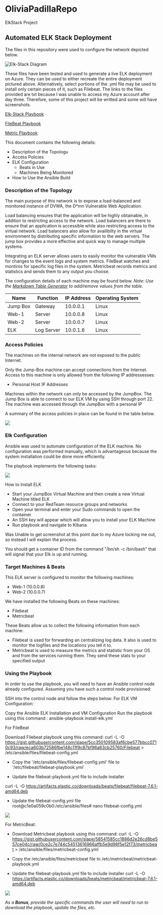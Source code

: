 # OliviaPadillaRepo
ElkStack Project
## Automated ELK Stack Deployment

The files in this repository were used to configure the network depicted below.

![Elk-Stack Diagram](https://github.com/mishka444/OliviaPadillaRepo/blob/main/Diagram/ELK-Stack%20Diagram.drawio%20(1).png)

These files have been tested and used to generate a live ELK deployment on Azure. They can be used to either recreate the entire deployment pictured above. Alternatively, select portions of the .yml file may be used to install only certain pieces of it, such as Filebeat. The links to the files provided are txt because I was unable to access my Azure account after day three. Therefore, some of this project will be writted and some will have screenshots.

 [Elk-Stack Playbook](https://github.com/mishka444/OliviaPadillaRepo/blob/main/Ansible/Elk-PlayBook.yml)
 
 [FileBeat Playbook](https://github.com/mishka444/OliviaPadillaRepo/blob/main/Ansible/FileBeatPlaybook.yml)
 
 [Metric Playbook](https://github.com/mishka444/OliviaPadillaRepo/blob/main/Ansible/MetricPlaybook.yml)

This document contains the following details:
- Description of the Topologu
- Access Policies
- ELK Configuration
  - Beats in Use
  - Machines Being Monitored
- How to Use the Ansible Build


### Description of the Topology

The main purpose of this network is to expose a load-balanced and monitored instance of DVWA, the D*mn Vulnerable Web Application.

Load balancing ensures that the application will be highly obtainable, in addition to restricting access to the network.
Load balancers are there to ensure that an application is accessible while also restricting access to the virtual network. Load balancers also allow for availibilty in the virtual environment by distributing specific information to the web servers. The jump box provides a more effective and quick way to manage multiple systems. 

Integrating an ELK server allows users to easily monitor the vulnerable VMs for changes to the event logs and system metrics.
FileBeat watches and montiros for specific log files in the system.
Metricbeat records metrics and statistics and sends them to any output you choose.

The configuration details of each machine may be found below.
_Note: Use the [Markdown Table Generator](http://www.tablesgenerator.com/markdown_tables) to add/remove values from the table_.

| Name     | Function   | IP Address | Operating System |
|----------|------------|------------|------------------|
| Jump Box | Gateway    | 10.0.0.1   | Linux            |
| Web-1    | Server     | 10.0.0.8   | Linux            |
| Web-2    | Server     | 10.0.0.7   | Linux            |
| ELK      | Log Server | 10.0.1.6   | Linux            |

### Access Policies

The machines on the internal network are not exposed to the public Internet. 

Only the Jump-Box machine can accept connections from the Internet. Access to this machine is only allowed from the following IP addressesses:
- Personal Host IP Addresses

Machines within the network can only be accessed by the JumpBox. The Jump Box is able to connect to our ELK VM by using SSH through port 22. 
The machine was accessed through the JumpBox with a personal IP

A summary of the access policies in place can be found in the table below.

![](https://github.com/mishka444/OliviaPadillaRepo/blob/main/Images/Screen%20Shot%202021-12-11%20at%203.43.09%20PM.png)
### Elk Configuration

Ansible was used to automate configuration of the ELK machine. No configuration was performed manually, which is advantageous because the system installation could be done more efficiently.

The playbook implements the following tasks:

![](https://github.com/mishka444/OliviaPadillaRepo/blob/main/Ansible/Ansible%20Images/Elk%20SC.png)

How to Install ELK

- Start your JumpBox Virtual Machine and then create a new Virtual Machine titled ELK
- Connect to your RedTeam resource groups and networks 
- Open your terminal and enter your Sudo commands to open the container
- An SSH key will appear which will allow you to install your ELK Machine
- Run playbook and navigate to Kibana

Was Unable to get screenshot at this point due to my Azure locking me out, so instead I will explain the process. 

You should get a container ID from the command "/bn/sh -c /bin/bash" that will signal that your Elk is up and running.

### Target Machines & Beats
This ELK server is configured to monitor the following machines:
- Web-1 (10.0.0.8)
- Web-2 (10.0.0.7)

We have installed the following Beats on these machines:
- Filebeat
- Metricbeat

These Beats allow us to collect the following information from each machine:
- Filebeat is used for forwarding an centralizing log data. It also is used to monitor the logfiles and the locations you tell it to.
- Metricbeat is used to measure the metrics and statistic from your OS and from the services running them. They send these stats to your specified output

### Using the Playbook
In order to use the playbook, you will need to have an Ansible control node already configured. Assuming you have such a control node provisioned: 

SSH into the control node and follow the steps below:
For ELK VM Configuration:

Copy the Ansible ELK Installation and VM Configuration
Run the playbook using this command : ansible-playbook install-elk.yml

For FileBeat

Download Filebeat playbook usng this command:
curl -L -O https://gist.githubusercontent.com/slape/5cc350109583af6cbe577bbcc0710c93/raw/eca603b72586fbe148c11f9c87bf96a63cb25760/Filebeat > /etc/ansible/files/filebeat-config.yml

- Copy the '/etc/ansible/files/filebeat-config.yml' file to '/etc/filebeat/filebeat-playbook.yml'

- Update the filebeat-playbook.yml file to include installer

curl -L -O https://artifacts.elastic.co/downloads/beats/filebeat/filebeat-7.6.1-amd64.deb

- Update the filebeat-config.yml file root@c1e0a059c0b0:/etc/ansible/files# nano filebeat-config.yml

![](https://github.com/mishka444/OliviaPadillaRepo/blob/main/Ansible/Ansible%20Images/FileBeat%20SC.png)


For MetricBeat:

- Download Metricbeat playbook using this command: 
curl -L -O https://gist.githubusercontent.com/slape/58541585cc1886d2e26cd8be557ce04c/raw/0ce2c7e744c54513616966affb5e9d96f5e12f73/metricbeat > /etc/ansible/files/metricbeat-config.yml

- Copy the /etc/ansible/files/metricbeat file to /etc/metricbeat/metricbeat-playbook.yml

- Update the filebeat-playbook.yml file to include installer
curl -L -O https://artifacts.elastic.co/downloads/beats/metricbeat/metricbeat-7.6.1-amd64.deb

![](https://github.com/mishka444/OliviaPadillaRepo/blob/main/Ansible/Ansible%20Images/MetricBeat%20SC.png)


_As a **Bonus**, provide the specific commands the user will need to run to download the playbook, update the files, etc._
